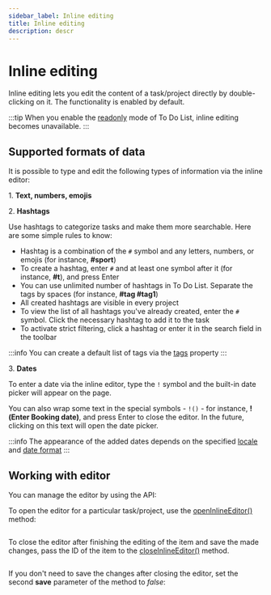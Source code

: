 ```yaml
---
sidebar_label: Inline editing
title: Inline editing
description: descr
---
```


# Inline editing

Inline editing lets you edit the content of a task/project directly by double-clicking on it. The functionality is enabled by default.

:::tip
When you enable the [readonly](api/configs/readonly_config.md) mode of To Do List, inline editing becomes unavailable. 
:::

## Supported formats of data

It is possible to type and edit the following types of information via the inline editor:

1\. **Text, numbers, emojis**

2\. **Hashtags**

Use hashtags to categorize tasks and make them more searchable. Here are some simple rules to know:

- Hashtag is a combination of the `#` symbol and any letters, numbers, or emojis (for instance, **#sport**)
- To create a hashtag, enter `#` and at least one symbol after it (for instance, **#t**), and press Enter
- You can use unlimited number of hashtags in To Do List. Separate the tags by spaces (for instance, **#tag #tag1**) 
- All created hashtags are visible in every project
- To view the list of all hashtags you've already created, enter the `#` symbol. Click the necessary hashtag to add it to the task
- To activate strict filtering, click a hashtag or enter it in the search field in the toolbar

:::info
You can create a default list of tags via the [tags](api/configs/tags_config.md) property
:::

3\. **Dates**

To enter a date via the inline editor, type the `!` symbol and the built-in date picker will appear on the page.
    
You can also wrap some text in the special symbols - `!()` - for instance, **!(Enter Booking date)**, and press Enter to close the editor. In the future, clicking on this text will open the date picker. 

:::info
The appearance of the added dates depends on the specified [locale](api/configs/locale_config.md) and [date format](api/configs/taskshape_config.md)
:::

## Working with editor

You can manage the editor by using the API:

To open the editor for a particular task/project, use the [openInlineEditor()](../../api/methods/openinlineeditor_method/) method:

~~~js
~~~

To close the editor after finishing the editing of the item and save the made changes, pass the ID of the item to the [closeInlineEditor()](../../api/methods/closeinlineeditor_method/) method. 

~~~js
~~~

If you don't need to save the changes after closing the editor, set the second **save** parameter of the method to *false*:

~~~js
~~~~

